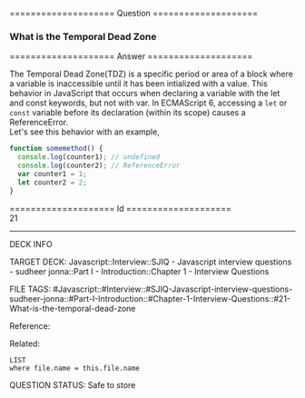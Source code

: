 ==================== Question ====================  

### What is the Temporal Dead Zone  

==================== Answer ====================  

The Temporal Dead Zone(TDZ) is a specific period or area of a block where a
variable is inaccessible until it has been intialized with a value. This
behavior in JavaScript that occurs when declaring a variable with the let and
const keywords, but not with var. In ECMAScript 6, accessing a `let` or `const`
variable before its declaration (within its scope) causes a ReferenceError.  
Let's see this behavior with an example,

```javascript
function somemethod() {
  console.log(counter1); // undefined
  console.log(counter2); // ReferenceError
  var counter1 = 1;
  let counter2 = 2;
}
```

==================== Id ====================  
21

---

DECK INFO

TARGET DECK: Javascript::Interview::SJIQ - Javascript interview questions - sudheer jonna::Part I - Introduction::Chapter 1 - Interview Questions

FILE TAGS: #Javascript::#Interview::#SJIQ-Javascript-interview-questions-sudheer-jonna::#Part-I-Introduction::#Chapter-1-Interview-Questions::#21-What-is-the-temporal-dead-zone

Reference:

Related:

```dataview
LIST
where file.name = this.file.name
```

QUESTION STATUS: Safe to store
